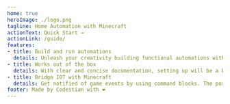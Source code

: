 ```yaml
---
home: true
heroImage: ./logo.png
tagline: Home Automation with Minecraft
actionText: Quick Start →
actionLink: /guide/
features:
- title: Build and run automations
  details: Unleash your creativity building functional automations with redstone and other Minecraft mods.
- title: Works out of the box
  details: With clear and concise documentation, setting up will be a breeze. Have a problem? Look up the FAQ or create a GitHub issue.
- title: Bridge IOT with Minecraft
  details: Get notified of game events by using command blocks. The possibilities are endless.
footer: Made by Codestian with ❤️
---
```

